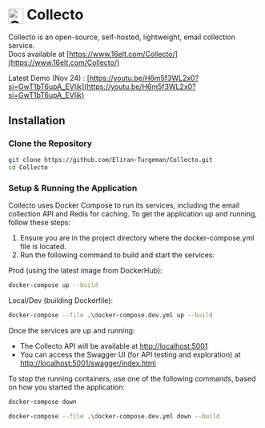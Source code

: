<h1>
  <img src="https://github.com/user-attachments/assets/013fbaa7-02c0-4373-b8ba-d217f556da13" alt="Collecto Logo" width="30" style="vertical-align: middle;"/>
  Collecto
</h1>


Collecto is an open-source, self-hosted, lightweight, email collection service.  
Docs available at [https://www.16elt.com/Collecto/](https://www.16elt.com/Collecto/)

Latest Demo (Nov 24) : [https://youtu.be/H6m5f3WL2x0?si=GwT1bT6upA_EVIjk](https://youtu.be/H6m5f3WL2x0?si=GwT1bT6upA_EVIjk)

## Installation

### Clone the Repository

```bash
git clone https://github.com/Eliran-Turgeman/Collecto.git
cd Collecto
```

### Setup & Running the Application

Collecto uses Docker Compose to run its services, including the email collection API and Redis for caching. To get the application up and running, follow these steps:

1. Ensure you are in the project directory where the docker-compose.yml file is located.
2. Run the following command to build and start the services:

Prod (using the latest image from DockerHub):
```bash
docker-compose up --build
```

Local/Dev (building Dockerfile):
```bash
docker-compose --file .\docker-compose.dev.yml up --build
```


Once the services are up and running:

* The Collecto API will be available at [http://localhost:5001](http://localhost:5001)
* You can access the Swagger UI (for API testing and exploration) at [http://localhost:5001/swagger/index.html](http://localhost:5001/swagger/index.html)

To stop the running containers, use one of the following commands, based on how you started the application:

```bash
docker-compose down
```

```bash
docker-compose --file .\docker-compose.dev.yml down --build
```


